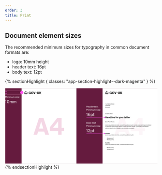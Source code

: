```yaml
---
order: 3
title: Print
---
```


## Document element sizes

The recommended minimum sizes for typography in common document formats are:

- logo: 10mm height
- header text: 16pt
- body text: 12pt

{% sectionHighlight { classes: "app-section-highlight--dark-magenta" } %}

![Diagram of A4-sized letterhead and letter. Labels show the minimum sizes for the logo, header text and body text.](./print-guides.svg)
{% endsectionHighlight %}
